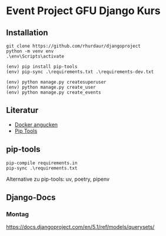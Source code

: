 # Event Project GFU Django Kurs

## Installation

    git clone https://github.com/rhurdaur/djangoproject
    python -m venv env
    .\env\Scripts\activate

    (env) pip install pip-tools
    (env) pip-sync .\requirements.txt .\requirements-dev.txt

    (env) python manage.py createsuperuser
    (env) python manage.py create_user
    (env) python manage.py create_events

## Literatur
- [Docker angucken](https://testdriven.io/blog/dockerizing-django-with-postgres-gunicorn-and-nginx/)
- [Pip Tools](https://pip-tools.readthedocs.io/en/stable/)


## pip-tools

    pip-compile requirements.in
    pip-sync .\requirements.txt

Alternative zu pip-tools: uv, poetry, pipenv

## Django-Docs

### Montag

https://docs.djangoproject.com/en/5.1/ref/models/querysets/